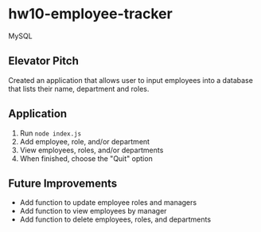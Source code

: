 # hw10-employee-tracker
MySQL

## Elevator Pitch
Created an application that allows user to input employees into a database that lists their name, department and roles.

## Application
1. Run `node index.js`
2. Add employee, role, and/or department
3. View employees, roles, and/or departments
4. When finished, choose the "Quit" option

## Future Improvements
* Add function to update employee roles and managers
* Add function to view employees by manager
* Add function to delete employees, roles, and departments

